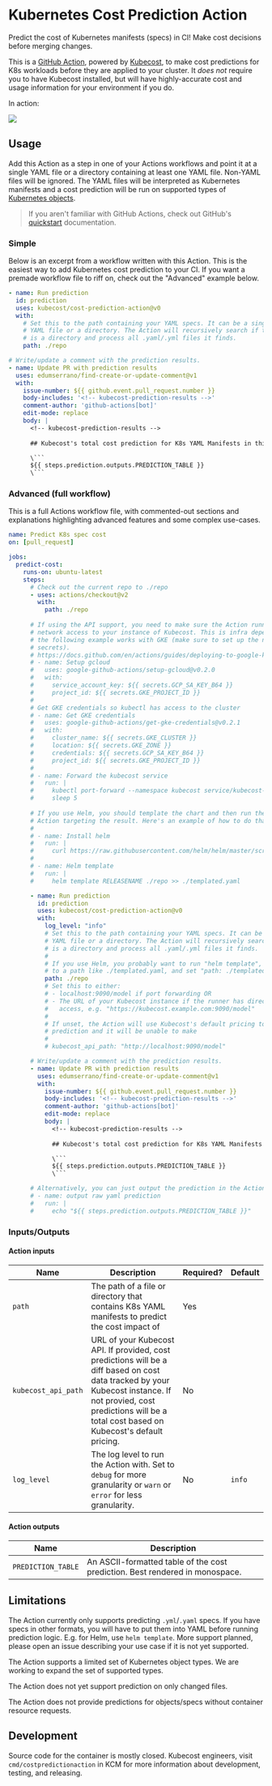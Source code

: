 # Kubernetes Cost Prediction Action

Predict the cost of Kubernetes manifests (specs) in CI! Make cost decisions before
merging changes.

This is a [GitHub Action](https://docs.github.com/en/actions), powered by [Kubecost](https://docs.kubecost.com/install-and-configure/install), to make cost predictions for K8s
workloads before they are applied to your cluster. It _does not_ require you to
have Kubecost installed, but will have highly-accurate cost and usage
information for your environment if you do.

In action:

![](./media/actioncomment.png)

## Usage

Add this Action as a step in one of your Actions workflows and point it at a single
YAML file or a directory containing at least one YAML file. Non-YAML files will be
ignored. The YAML files will be interpreted as Kubernetes manifests and a cost
prediction will be run on supported types of [Kubernetes objects](https://kubernetes.io/docs/concepts/overview/working-with-objects/kubernetes-objects/).

> If you aren't familiar with GitHub Actions, check out GitHub's [quickstart](https://docs.github.com/en/actions/quickstart)
> documentation.

### Simple

Below is an excerpt from a workflow written with this Action. This is the
easiest way to add Kubernetes cost prediction to your CI. If you want
a premade workflow file to riff on, check out the "Advanced" example
below.

``` yaml
- name: Run prediction
  id: prediction
  uses: kubecost/cost-prediction-action@v0
  with:
    # Set this to the path containing your YAML specs. It can be a single
    # YAML file or a directory. The Action will recursively search if this
    # is a directory and process all .yaml/.yml files it finds.
    path: ./repo

# Write/update a comment with the prediction results.
- name: Update PR with prediction results
  uses: edumserrano/find-create-or-update-comment@v1
  with:
    issue-number: ${{ github.event.pull_request.number }}
    body-includes: '<!-- kubecost-prediction-results -->'
    comment-author: 'github-actions[bot]'
    edit-mode: replace
    body: |
      <!-- kubecost-prediction-results -->
      
      ## Kubecost's total cost prediction for K8s YAML Manifests in this PR

      \```
      ${{ steps.prediction.outputs.PREDICTION_TABLE }}
      \```
```

### Advanced (full workflow)

This is a full Actions workflow file, with commented-out sections and
explanations highlighting advanced features and some complex use-cases.

``` yaml
name: Predict K8s spec cost
on: [pull_request]

jobs:
  predict-cost:
    runs-on: ubuntu-latest
    steps:
      # Check out the current repo to ./repo
      - uses: actions/checkout@v2
        with:
          path: ./repo
          
      # If using the API support, you need to make sure the Action runner has
      # network access to your instance of Kubecost. This is infra dependent;
      # the following example works with GKE (make sure to set up the necessary
      # secrets).
      # https://docs.github.com/en/actions/guides/deploying-to-google-kubernetes-engine
      # - name: Setup gcloud
      #   uses: google-github-actions/setup-gcloud@v0.2.0
      #   with:
      #     service_account_key: ${{ secrets.GCP_SA_KEY_B64 }}
      #     project_id: ${{ secrets.GKE_PROJECT_ID }}
      # 
      # Get GKE credentials so kubectl has access to the cluster
      # - name: Get GKE credentials
      #   uses: google-github-actions/get-gke-credentials@v0.2.1
      #   with:
      #     cluster_name: ${{ secrets.GKE_CLUSTER }}
      #     location: ${{ secrets.GKE_ZONE }}
      #     credentials: ${{ secrets.GCP_SA_KEY_B64 }}
      #     project_id: ${{ secrets.GKE_PROJECT_ID }}
      # 
      # - name: Forward the kubecost service
      #   run: |
      #     kubectl port-forward --namespace kubecost service/kubecost-cost-analyzer 9090 &
      #     sleep 5
      
      # If you use Helm, you should template the chart and then run the Predict
      # Action targeting the result. Here's an example of how to do that.
      # 
      # - name: Install helm
      #   run: |
      #     curl https://raw.githubusercontent.com/helm/helm/master/scripts/get-helm-3 | bash
      # 
      # - name: Helm template
      #   run: |
      #     helm template RELEASENAME ./repo >> ./templated.yaml

      - name: Run prediction
        id: prediction
        uses: kubecost/cost-prediction-action@v0
        with:
          log_level: "info"
          # Set this to the path containing your YAML specs. It can be a single
          # YAML file or a directory. The Action will recursively search if this
          # is a directory and process all .yaml/.yml files it finds.
          # 
          # If you use Helm, you probably want to run "helm template", output
          # to a path like ./templated.yaml, and set "path: ./templated.yaml".
          path: ./repo
          # Set this to either:
          # - localhost:9090/model if port forwarding OR
          # - The URL of your Kubecost instance if the runner has direct network
          #   access, e.g. "https://kubecost.example.com:9090/model"
          #
          # If unset, the Action will use Kubecost's default pricing to make a
          # prediction and it will be unable to make
          #
          # kubecost_api_path: "http://localhost:9090/model"

      # Write/update a comment with the prediction results.
      - name: Update PR with prediction results
        uses: edumserrano/find-create-or-update-comment@v1
        with:
          issue-number: ${{ github.event.pull_request.number }}
          body-includes: '<!-- kubecost-prediction-results -->'
          comment-author: 'github-actions[bot]'
          edit-mode: replace
          body: |
            <!-- kubecost-prediction-results -->
            
            ## Kubecost's total cost prediction for K8s YAML Manifests in this PR

            \```
            ${{ steps.prediction.outputs.PREDICTION_TABLE }}
            \```

      # Alternatively, you can just output the prediction in the Action log.
      # - name: output raw yaml prediction
      #   run: |
      #     echo "${{ steps.prediction.outputs.PREDICTION_TABLE }}"
```

### Inputs/Outputs

#### Action inputs

| Name | Description | Required? | Default |
|------|-------------|-----------|---------|
| `path` | The path of a file or directory that contains K8s YAML manifests to predict the cost impact of | Yes | |
| `kubecost_api_path` | URL of your Kubecost API. If provided, cost predictions will be a diff based on cost data tracked by your Kubecost instance. If not provied, cost predictions will be a total cost based on Kubecost's default pricing. | No | |
| `log_level` | The log level to run the Action with. Set to `debug` for more granularity or `warn` or `error` for less granularity. | No | `info` |

#### Action outputs

| Name | Description |
|------|-------------|
| `PREDICTION_TABLE` | An ASCII-formatted table of the cost prediction. Best rendered in monospace. |

## Limitations

The Action currently only supports predicting `.yml`/`.yaml` specs. If you have
specs in other formats, you will have to put them into YAML before running
prediction logic. E.g. for Helm, use `helm template`. More support planned,
please open an issue describing your use case if it is not yet supported.

The Action supports a limited set of Kubernetes object types. We are working
to expand the set of supported types.

The Action does not yet support prediction on only changed files.

The Action does not provide predictions for objects/specs without container
resource requests.

## Development

Source code for the container is mostly closed. Kubecost engineers, visit
`cmd/costpredictionaction` in KCM for more information about development, testing, and releasing.
